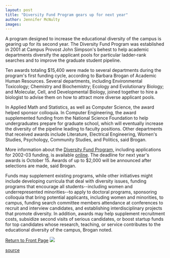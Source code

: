 ```yaml
---
layout: post
title: "Diversity Fund Program gears up for next year"
author: Jennifer McNulty
images:
---
```


A program designed to increase the educational diversity of the campus is gearing up for its second year. The Diversity Fund Program was established in 2001 at Campus Provost John Simpson's behest to help academic departments diversify the applicant pools for particular ladder-rank searches and to improve the graduate student pipeline.

Ten awards totaling $15,400 were made to several departments during the program's first funding cycle, according to Barbara Brogan of Academic Human Resources. Several departments, including Environmental Toxicology; Chemistry and Biochemistry; Ecology and Evolutionary Biology; and Molecular, Cell, and Developmental Biology, joined together to hire a biologist to advise them on how to attract more diverse applicant pools.

In Applied Math and Statistics, as well as Computer Science, the award helped sponsor colloquia. In Computer Engineering, the award supplemented funding from the National Science Foundation to help undergraduates prepare for graduate school, which will eventually increase the diversity of the pipeline leading to faculty positions. Other departments that received awards include Literature, Electrical Engineering, Women's Studies, Psychology, Community Studies, and Politics, said Brogan.  
  
More information about the [Diversity Fund Program,][1] including applications for 2002-03 funding, is available [online][2]. The deadline for next year's awards is October 15. Awards of up to $2,000 will be announced after selections are made, said Brogan.  
  
Funds may supplement existing programs, while other initiatives might include developing curricula that deal with diversity issues, funding programs that encourage all students--including women and underrepresented minorities--to apply to doctoral programs, sponsoring colloquia that bring potential applicants, including women and minorities, to campus, funding search committee members attendance at conferences to recruit and interview candidates, and establishing interdisciplinary projects that promote diversity. In addition, awards may help supplement recruitment costs, subsidize second visits of serious candidates, or boost startup funds for top candidates whose research, teaching, or service contributes to the educational diversity of the campus, Brogan noted.

  

[Return to Front Page][3] ![ ][4]

[1]: http://www2.ucsc.edu/ahr/divfund.htm
[2]: http://senate.ucsc.edu/caa/index.html
[3]: ../../index.html
[4]: ../../images/trans.gif

[source](http://www1.ucsc.edu/currents/01-02/05-27/diversity.html "Permalink to diversity")
